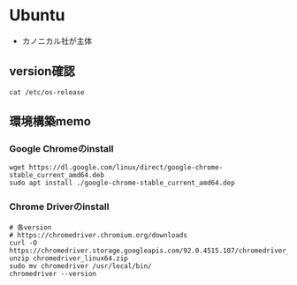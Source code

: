 # Ubuntu

* カノニカル社が主体

## version確認

```shell
cat /etc/os-release
```

## 環境構築memo

### Google Chromeのinstall

```shell
wget https://dl.google.com/linux/direct/google-chrome-stable_current_amd64.deb
sudo apt install ./google-chrome-stable_current_amd64.dep
```

### Chrome Driverのinstall

```shell
# 各version
# https://chromedriver.chromium.org/downloads
curl -O https://chromedriver.storage.googleapis.com/92.0.4515.107/chromedriver_linux64.zip
unzip chromedriver_linux64.zip
sudo mv chromedriver /usr/local/bin/
chromedriver --version
```
